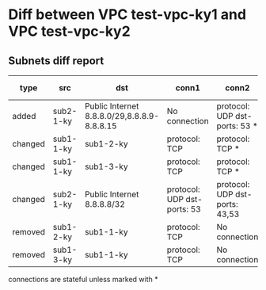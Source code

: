 # Diff between VPC test-vpc-ky1 and VPC test-vpc-ky2
## Subnets diff report
| type | src |  dst | conn1 | conn2 | diff-info |
|------|-----|------|-------|-------|-----------|
| added | sub2-1-ky | Public Internet 8.8.8.0/29,8.8.8.9-8.8.8.15 | No connection | protocol: UDP dst-ports: 53 * |  |
| changed | sub1-1-ky | sub1-2-ky | protocol: TCP | protocol: TCP * |  |
| changed | sub1-1-ky | sub1-3-ky | protocol: TCP | protocol: TCP * |  |
| changed | sub2-1-ky | Public Internet 8.8.8.8/32 | protocol: UDP dst-ports: 53 | protocol: UDP dst-ports: 43,53 |  |
| removed | sub1-2-ky | sub1-1-ky | protocol: TCP | No connection |  |
| removed | sub1-3-ky | sub1-1-ky | protocol: TCP | No connection |  |

connections are stateful unless marked with *
